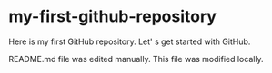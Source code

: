 # my-first-github-repository
Here is my first GitHub repository.  Let' s get started with GitHub.  

README.md file was edited manually.  This file was modified locally.  
